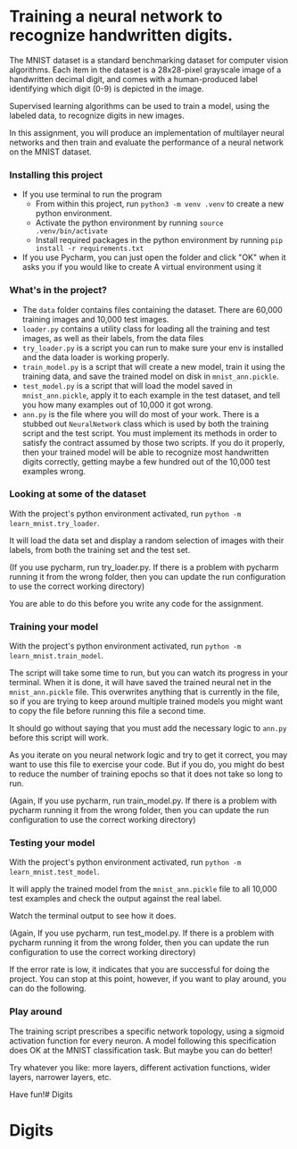 
# Training a neural network to recognize handwritten digits.

The MNIST dataset is a standard benchmarking dataset for computer vision algorithms.  Each item in the dataset is a
28x28-pixel grayscale image of a handwritten decimal digit, and comes with a human-produced label identifying which
digit (0-9) is depicted in the image.

Supervised learning algorithms can be used to train a model, using the labeled data, to recognize digits in new images.

In this assignment, you will produce an implementation of multilayer neural networks and then train and evaluate the 
performance of a neural network on the MNIST dataset.

### Installing this project

- If you use terminal to run the program
    - From within this project, run `python3 -m venv .venv` to create a new python environment.
    - Activate the python environment by running `source .venv/bin/activate`
    - Install required packages in the python environment by running `pip install -r requirements.txt`
- If you use Pycharm, you can just open the folder and click "OK" when it asks you if you would like to create
A virtual environment using it

### What's in the project?

- The `data` folder contains files containing the dataset.  There are 60,000 training images and 10,000 test images.
- `loader.py` contains a utility class for loading all the training and test images, as well as their labels, from the
                   data files
- `try_loader.py` is a script you can run to make sure your env is installed and the data loader is working properly.
- `train_model.py` is a script that will create a new model, train it using the training data,
                and save the trained model on disk in `mnist_ann.pickle`.
- `test_model.py` is a script that will load the model saved in `mnist_ann.pickle`, apply it to each example in the
                   test dataset, and tell you how many examples out of 10,000 it got wrong.
- `ann.py` is the file where you will do most of your work.  There is a stubbed out `NeuralNetwork` class which is
         used by both the training script and the test script.  You must implement its methods in order to satisfy
         the contract assumed by those two scripts.  If you do it properly, then your trained model will be able to
         recognize most handwritten digits correctly, getting maybe a few hundred out of the 10,000 test examples wrong.

### Looking at some of the dataset

With the project's python environment activated, run `python -m learn_mnist.try_loader`.

It will load the data set and display a random selection of images with their labels, from both the training set and
the test set.

(If you use pycharm, run try_loader.py. If there is a problem with pycharm running it from the wrong folder, then you
can update the run configuration to use the correct working directory)

You are able to do this before you write any code for the assignment.

### Training your model

With the project's python environment activated, run `python -m learn_mnist.train_model`.

The script will take some time to run, but you can watch its progress in your terminal.  When it is done, it will
have saved the trained neural net in the `mnist_ann.pickle` file. 
This overwrites anything that is currently in the file, so if you are trying to keep around multiple trained models
you might want to copy the file before running this file a second time.

It should go without saying that you must add the necessary logic to `ann.py` before this script will work.

As you iterate on you neural network logic and try to get it correct, you may want to use this file to exercise your code.
But if you do, you might do best to reduce the number of training epochs so that it does not take so long to run.

(Again, If you use pycharm, run train_model.py. If there is a problem with pycharm running it from the wrong folder, then you
can update the run configuration to use the correct working directory)

### Testing your model

With the project's python environment activated, run `python -m learn_mnist.test_model`.

It will apply the trained model from the `mnist_ann.pickle` file to all 10,000 test examples and check the output
against the real label.

Watch the terminal output to see how it does.

(Again, If you use pycharm, run test_model.py. If there is a problem with pycharm running it from the wrong folder, then you
can update the run configuration to use the correct working directory)

If the error rate is low, it indicates that you are successful for doing the project. 
You can stop at this point, however, if you want to play around, you can do the following.

### Play around

The training script prescribes a specific network topology, using a sigmoid activation function for every neuron.
A model following this specification does OK at the MNIST classification task.  But maybe you can do better!

Try whatever you like: more layers, different activation functions, wider layers, narrower layers, etc.

Have fun!# Digits
# Digits
